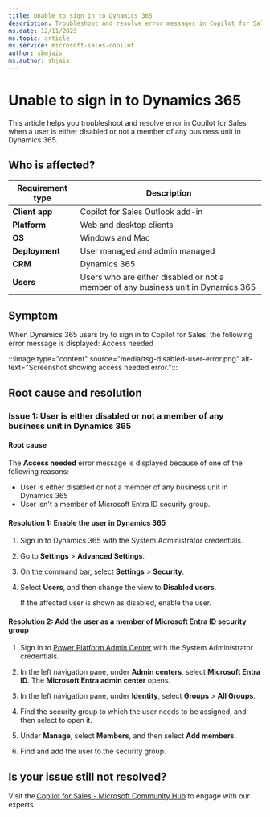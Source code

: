 ```yaml
---
title: Unable to sign in to Dynamics 365
description: Troubleshoot and resolve error messages in Copilot for Sales when a user is either disabled or not a member of any business unit in Dynamics 365.
ms.date: 12/11/2023
ms.topic: article
ms.service: microsoft-sales-copilot
author: sbmjais
ms.author: shjais
---
```


# Unable to sign in to Dynamics 365

This article helps you troubleshoot and resolve error in Copilot for Sales when a user is either disabled or not a member of any business unit in Dynamics 365.

## Who is affected?

| Requirement type |Description  |
|---------|---------|
|**Client app**     |  Copilot for Sales Outlook add-in        |
|**Platform**     | Web and desktop clients         |
|**OS**     | Windows and Mac         |
|**Deployment**     | User managed and admin managed       |
|**CRM**     | Dynamics 365        |
|**Users**     | Users who are either disabled or not a member of any business unit in Dynamics 365  |

## Symptom

When Dynamics 365 users try to sign in to Copilot for Sales, the following error message is displayed: Access needed

:::image type="content" source="media/tsg-disabled-user-error.png" alt-text="Screenshot showing access needed error.":::

## Root cause and resolution

### Issue 1: User is either disabled or not a member of any business unit in Dynamics 365

#### Root cause

The **Access needed** error message is displayed because of one of the following reasons:
- User is either disabled or not a member of any business unit in Dynamics 365
- User isn't a member of Microsoft Entra ID security group.

#### Resolution 1: Enable the user in Dynamics 365

1. Sign in to Dynamics 365 with the System Administrator credentials.

2. Go to **Settings** > **Advanced Settings**.

3. On the command bar, select **Settings** > **Security**.

4. Select **Users**, and then change the view to **Disabled users**.

    If the affected user is shown as disabled, enable the user.

#### Resolution 2: Add the user as a member of Microsoft Entra ID security group

1. Sign in to [Power Platform Admin Center](https://admin.powerplatform.microsoft.com) with the System Administrator credentials.

2. In the left navigation pane, under **Admin centers**, select **Microsoft Entra ID**.
    The **Microsoft Entra admin center** opens.

1. In the left navigation pane, under **Identity**, select **Groups** > **All Groups**.

1. Find the security group to which the user needs to be assigned, and then select to open it.

1. Under **Manage**, select **Members**, and then select **Add members**.

1. Find and add the user to the security group.

## Is your issue still not resolved?

Visit the [Copilot for Sales - Microsoft Community Hub](https://techcommunity.microsoft.com/t5/viva-sales/bd-p/VivaSales) to engage with our experts.